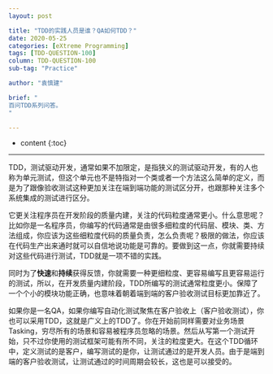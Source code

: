 ```yaml
---
layout: post

title: "TDD的实践人员是谁？QA如何TDD？"
date: 2020-05-25
categories: [eXtreme Programming]
tags: [TDD-QUESTION-100]
column: TDD-QUESTION-100
sub-tag: "Practice"

author: "袁慎建"

brief: "
百问TDD系列问答。
"

---
```


* content
{:toc}

---

TDD，测试驱动开发，通常如果不加限定，是指狭义的测试驱动开发，有的人也称为单元测试，但这个单元也不是特指对一个类或者一个方法这么简单的定义，而是为了跟像验收测试这种更加关注在端到端功能的测试区分开，也跟那种关注多个系统集成的测试进行区分。

它更关注程序员在开发阶段的质量内建，关注的代码粒度通常更小。什么意思呢？比如你是一名程序员，你编写的代码通常是由很多细粒度的代码层、模块、类、方法组成，你应该为这些细粒度代码的质量负责，怎么负责呢？极限的做法，你应该在代码生产出来通时就可以自信地说功能是可靠的。要做到这一点，你就需要持续对这些代码进行测试，TDD就是一项不错的实践。

同时为了**快速**和**持续**获得反馈，你就需要一种更细粒度、更容易编写且更容易运行的测试，所以，在开发质量内建阶段，TDD所编写的测试通常粒度更小。保障了一个个小的模块功能正确，也意味着朝着端到端的客户验收测试目标更加靠近了。

如果你是一名QA，如果你编写自动化测试聚焦在客户验收上（客户验收测试），你也可以采用TDD，这就是广义上的TDD了。你在开始前同样需要对业务场景Tasking，穷尽所有的场景和容易被程序员忽略的场景。然后从写第一个测试开始，只不过你使用的测试框架可能有所不同，关注的粒度更大。在这个TDD循环中，定义测试的是客户，编写测试的是你，让测试通过的是开发人员。由于是端到端的客户验收测试，让测试通过的时间周期会较长，这也是可以接受的。
